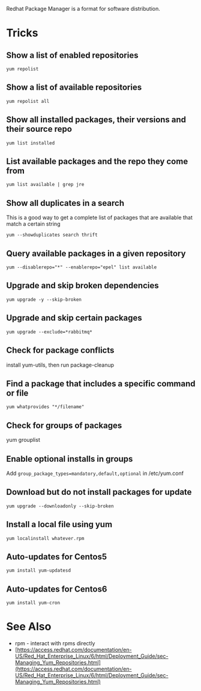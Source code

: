 Redhat Package Manager is a format for software distribution.

# Tricks
## Show a list of enabled repositories

```
yum repolist
```

## Show a list of available repositories

```
yum repolist all
```

## Show all installed packages, their versions and their source repo

```
yum list installed
```

## List available packages and the repo they come from

```
yum list available | grep jre
```

## Show all duplicates in a search
This is a good way to get a complete list of packages that are available that match a certain string

```
yum --showduplicates search thrift
```

## Query available packages in a given repository

```
yum --disablerepo="*" --enablerepo="epel" list available
```

## Upgrade and skip broken dependencies

```
yum upgrade -y --skip-broken
```

## Upgrade and skip certain packages

```
yum upgrade --exclude=*rabbitmq*
```

## Check for package conflicts
install yum-utils, then run package-cleanup

## Find a package that includes a specific command or file

```
yum whatprovides "*/filename"
```

## Check for groups of packages
yum grouplist

## Enable optional installs in groups
Add `group_package_types=mandatory,default,optional` in /etc/yum.conf

## Download but do not install packages for update

```
yum upgrade --downloadonly --skip-broken
```

## Install a local file using yum

```
yum localinstall whatever.rpm
```

## Auto-updates for Centos5

```
yum install yum-updatesd
```

## Auto-updates for Centos6

```
yum install yum-cron
```

# See Also
- rpm - interact with rpms directly
- [https://access.redhat.com/documentation/en-US/Red_Hat_Enterprise_Linux/6/html/Deployment_Guide/sec-Managing_Yum_Repositories.html](https://access.redhat.com/documentation/en-US/Red_Hat_Enterprise_Linux/6/html/Deployment_Guide/sec-Managing_Yum_Repositories.html)
